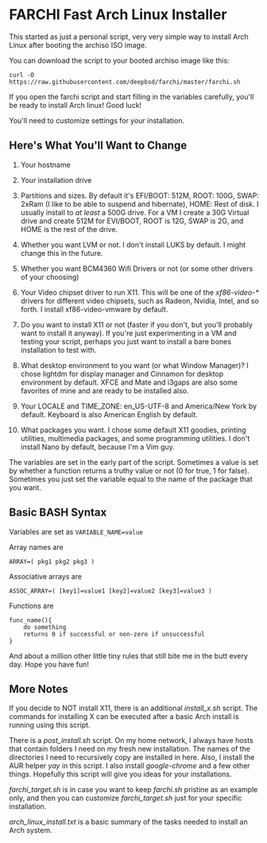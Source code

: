# FARCHI    Fast Arch Linux Installer

This started as just a personal script, very very simple way to install 
Arch Linux after booting the archiso ISO image.  

You can download the script to your booted archiso image like this:

`curl -O https://raw.githubusercontent.com/deepbsd/farchi/master/farchi.sh`

If you open the farchi script and start filling in the
variables carefully, you'll be ready to install Arch linux!
Good luck!

You'll need to customize settings for your installation.

## Here's What You'll Want to Change

1. Your hostname

2. Your installation drive

3. Partitions and sizes.  By default it's EFI/BOOT: 512M, ROOT: 100G, SWAP: 2xRam (I like
   to be able to suspend and hibernate), HOME: Rest of disk.  I usually install to _at
   least_ a 500G drive.  For a VM I create a 30G Virtual drive and create 512M for
   EVI/BOOT, ROOT is 12G, SWAP is 2G, and HOME is the rest of the drive.

4. Whether you want LVM or not.  I don't install LUKS by default.  I might change this in
   the future.

5. Whether you want BCM4360 Wifi Drivers or not (or some other drivers of your choosing)

6. Your Video chipset driver to run X11.  This will be one of the _xf86-video-*_ drivers
   for different video chipsets, such as Radeon, Nvidia, Intel, and so forth. I install
   xf86-video-vmware by default.

7. Do you want to install X11 or not (faster if you don't, but you'll probably want to
   install it anyway).  If you're just experimenting in a VM and testing your script,
   perhaps you just want to install a bare bones installation to test with.

8. What desktop environment to you want (or what Window Manager)? I chose lightdm for
   display manager and Cinnamon for desktop environment by default.  XFCE and Mate and
   i3gaps are also some favorites of mine and are ready to be installed also.

9. Your LOCALE and TIME\_ZONE:  en\_US-UTF-8 and America/New York by default.  Keyboard is
   also American English by default.

10. What packages you want.  I chose some default X11 goodies, printing utilities,
    multimedia packages, and some programming utilities.  I don't install Nano by
    default, because I'm a Vim guy.  

The variables are set in the early part of the script.  Sometimes a value is set by
whether a function returns a truthy value or not (0 for true, 1 for false).  Sometimes
you just set the variable equal to the name of the package that you want.  

## Basic BASH Syntax

Variables are set as `VARIABLE_NAME=value`

Array names are  

`ARRAY=( pkg1 pkg2 pkg3 )`

Associative arrays are

`ASSOC_ARRAY=( [key1]=value1 [key2]=value2 [key3]=value3 )`

Functions are
```
func_name(){
    do something
    returns 0 if successful or non-zero if unsuccessful
}

```
And about a million other little tiny rules that still bite me in the butt every day.
Hope you have fun!

## More Notes

If you decide to NOT install X11, there is an additional _install\_x.sh_ script.  The
commands for installing X can be executed after a basic Arch install is running using
this script.

There is a _post\_install.sh_ script.  On my home network, I always have hosts that
contain folders I need on my fresh new installation.  The names of the directories I need
to recursively copy are installed in here.  Also, I install the AUR helper _yay_ in this
script.  I also install _google-chrome_ and a few other things.  Hopefully this script
will give you ideas for your installations.

_farchi\_target.sh_ is in case you want to keep _farchi.sh_ pristine as an example only,
and then you can customize _farchi\_target.sh_ just for your specific installation.

_arch\_linux\_install.txt_ is a basic summary of the tasks needed to install an Arch
system.



